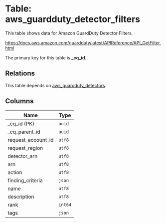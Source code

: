# Table: aws_guardduty_detector_filters

This table shows data for Amazon GuardDuty Detector Filters.

https://docs.aws.amazon.com/guardduty/latest/APIReference/API_GetFilter.html

The primary key for this table is **_cq_id**.

## Relations

This table depends on [aws_guardduty_detectors](aws_guardduty_detectors.md).

## Columns

| Name          | Type          |
| ------------- | ------------- |
|_cq_id (PK)|`uuid`|
|_cq_parent_id|`uuid`|
|request_account_id|`utf8`|
|request_region|`utf8`|
|detector_arn|`utf8`|
|arn|`utf8`|
|action|`utf8`|
|finding_criteria|`json`|
|name|`utf8`|
|description|`utf8`|
|rank|`int64`|
|tags|`json`|